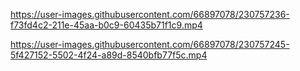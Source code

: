 

https://user-images.githubusercontent.com/66897078/230757236-f73fd4c2-211e-45aa-b0c9-60435b71f1c9.mp4



https://user-images.githubusercontent.com/66897078/230757245-5f427152-5502-4f24-a89d-8540bfb77f5c.mp4

